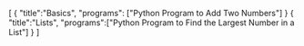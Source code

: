 [
    {
        "title":"Basics",
        "programs": ["Python Program to Add Two Numbers"]
    }
    {
        "title":"Lists",
        "programs":["Python Program to Find the Largest Number in a List"]
    }
]